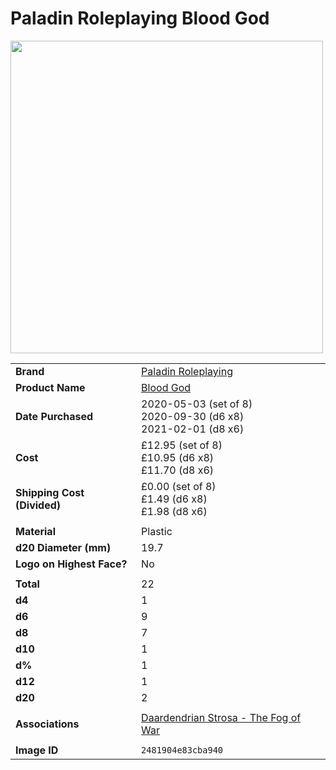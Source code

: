 # Paladin Roleplaying Blood God

<img src="https://raw.githubusercontent.com/jesskelsall/astarus-images/main/dice/2481904e83cba940.png" height="500" />

|||
| --- | --- |
| **Brand** | [Paladin Roleplaying](https://paladinroleplaying.com/) |
| **Product Name** | [Blood God](https://paladinroleplaying.com/collections/bicolor-peal-dice-sets/products/red-and-brown-dice) |
| **Date Purchased** | 2020-05-03 (set of 8)<br>2020-09-30 (d6 x8)<br>2021-02-01 (d8 x6) |
| **Cost** | £12.95 (set of 8)<br>£10.95 (d6 x8)<br>£11.70 (d8 x6) |
| **Shipping Cost (Divided)** | £0.00 (set of 8)<br>£1.49 (d6 x8)<br>£1.98 (d8 x6) |
||
| **Material** | Plastic |
| **d20 Diameter (mm)** | 19.7 |
| **Logo on Highest Face?** | No |
||
| **Total** | 22 |
| **d4** | 1 |
| **d6** | 9 |
| **d8** | 7 |
| **d10** | 1 |
| **d%** | 1 |
| **d12** | 1 |
| **d20** | 2 |
||
| **Associations** | [Daardendrian Strosa - The Fog of War](../characters/non-astarus/daardendrian-strosa.md) |
||
| **Image ID** | `2481904e83cba940` |
